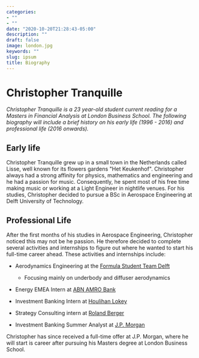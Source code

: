 ```yaml
---
categories:
- ""
- ""
date: "2020-10-20T21:28:43-05:00"
description: ""
draft: false
image: london.jpg
keywords: ""
slug: ipsum
title: Biography
---
```

# Christopher Tranquille

*Christopher Tranquille is a 23 year-old student current reading for a Masters in Financial Analysis at London Business School. The following biography will include a brief history on his early life (1996 - 2016) and professional life (2016 onwards).*

## Early life

Christopher Tranquille grew up in a small town in the Netherlands called Lisse, well known for its flowers gardens "Het Keukenhof". Christopher always had a strong affinity for physics, mathematics and engineering and he had a passion for music. Consequently, he spent most of his free time making music or working at a Light Engineer in nightlife venues. For his studies, Christopher decided to pursue a BSc in Aerospace Engineering at Delft University of Technology.  

## Professional Life

After the first months of his studies in Aerospace Engineering, Christopher noticed this may not be he passion. He therefore decided to complete several activities and internships to figure out where he wanted to start his full-time career ahead. These activities and internships include: 

* Aerodynamics Engineering at the [Formula Student Team Delft](fsteamdelft.nl)
  * Focusing mainly on underbody and diffuser aerodynamics

* Energy EMEA Intern at [ABN AMRO Bank](https://www.abnamro.com/nl/index.html) 
* Investment Banking Intern  at [Houlihan Lokey](https://hl.com/)
* Strategy Consulting intern at [Roland Berger](http://rolandberger.com/)
* Investment Banking Summer Analyst at [J.P. Morgan](https://www.jpmorgan.com/)

Christopher has since received a full-time offer at J.P. Morgan, where he will start is career after pursuing his Masters degree at London Business School. 
 